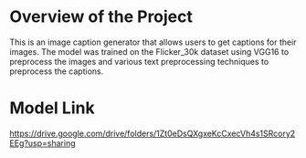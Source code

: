 # Overview of the Project

This is an image caption generator that allows users to get captions for their images. The model was trained on the Flicker_30k dataset using VGG16 to preprocess the images and various text preprocessing techniques to preprocess the captions.

# Model Link
https://drive.google.com/drive/folders/1Zt0eDsQXgxeKcCxecVh4s1SRcory2EEg?usp=sharing

